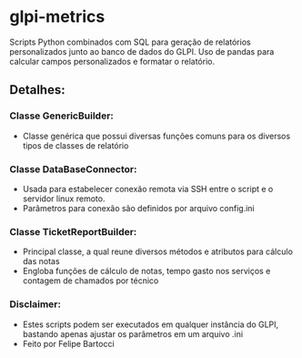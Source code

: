 # glpi-metrics
Scripts Python combinados com SQL para geração de relatórios personalizados junto ao banco de dados do GLPI. Uso de pandas para calcular campos personalizados e formatar o relatório. 

## Detalhes:

### Classe GenericBuilder:
 - Classe genérica que possui diversas funções comuns para os diversos tipos de classes de relatório

### Classe DataBaseConnector:
 - Usada para estabelecer conexão remota via SSH entre o script e o servidor linux remoto.
 - Parâmetros para conexão são definidos por arquivo config.ini
 
### Classe TicketReportBuilder:
 - Principal classe, a qual reune diversos métodos e atributos para cálculo das notas
 - Engloba funções de cálculo de notas, tempo gasto nos serviços e contagem de chamados por técnico
 
### Disclaimer:
 - Estes scripts podem ser executados em qualquer instância do GLPI, bastando apenas ajustar os parâmetros em um arquivo .ini
 - Feito por Felipe Bartocci
